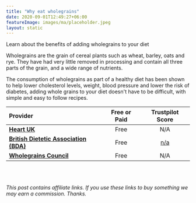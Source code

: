 ```yaml
---
title: "Why eat wholegrains"
date: 2020-09-01T12:49:27+06:00
featureImage: images/ma/placeholder.jpeg
layout: static
---
```


Learn about the benefits of adding wholegrains to your diet

Wholegrains are the grain of cereal plants such as wheat, barley, oats and rye. They have had very little removed in processing and contain all three parts of the grain, and a wide range of nutrients.

The consumption of wholegrains as part of a healthy diet has been shown to help lower cholesterol levels, weight, blood pressure and lower the risk of diabetes, adding whole grains to your diet doesn't have to be difficult, with simple and easy to follow recipes.

| Provider      | Free or Paid  |  Trustpilot Score  |
| :-----------          | :--------------:      |  :--------------:         |
| [**Heart UK**](https://www.heartuk.org.uk/low-cholesterol-foods/wholegrains-) | Free | N/A
| [**British Dietetic Association (BDA)**](https://www.bda.uk.com/resource/wholegrains.html) | Free | [n/a](n/a) | 
| [**Wholegrains Council**](https://wholegrainscouncil.org/whole-grains-101/easy-ways-enjoy-whole-grains) | Free | N/A
  

<br/><br/>

*This post contains affiliate links. If you use these links to buy something we may
earn a commission. Thanks.*






